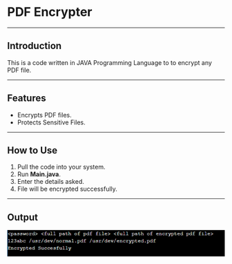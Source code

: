 # PDF Encrypter
***
## Introduction
This is a code written in JAVA Programming Language to to encrypt any PDF file.

***
## Features
* Encrypts PDF files.
* Protects Sensitive Files.

***
## How to Use
1. Pull the code into your system.
2. Run **Main.java**.
3. Enter the details asked.
4. File will be encrypted successfully.

***
## Output
![](images/image.png)
